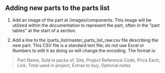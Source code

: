 ## Adding new parts to the parts list

1. Add an image of the part at /images/components. This image will be utilized
within the documentation to represent the part, often in the "part tables" at the
start of a section.

2. Add a line to the /parts_list/master_parts_list_raw.csv file describing the new part.
This CSV file is a standard text file; do not use Excel or Numbers to edit it as
doing so will change the encoding. The format is:

> Part Name, Sold in packs of, Site, Project Reference Code, Price Each, Link, Total used in project, Extras to buy, Optional notes
